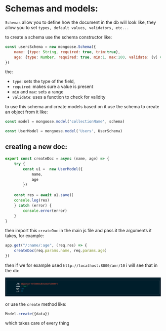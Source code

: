 # Schemas and models:

`Schemas` allow you to define how the document in the db will look like, they allow you to set `types, default values, validators, etc...`

to create a schema use the schema constructor like:

```javascript
const usersSchema = new mongoose.Schema({
    name: {type: String, required: true, trim:true},
    age: {type: Number, required: true, min:1, max:100, validate: (v) => v > 1}
})
```

the:

- `type`: sets the type of the field,
- `required`: makes sure a value is present
- `min` and `max`: sets a range
- `validate`: uses a function to check for validity

to use this schema and create models based on it use the schema to create an object from it like:

```javascript
const model = mongoose.model('collectionName', schema)
```

```javascript
const UserModel = mongoose.model('Users', UserSchema)
```


## creating a new doc:

```javascript
export const createDoc = async (name, age) => {
    try {
        const u1 =  new UserModel({
            name,
            age
        })

    const res = await u1.save()
    console.log(res)
    } catch (error) {
        console.error(error)
    }
}
```

then import this `createDoc` in the main js file and pass it the arguments it takes, for example:

```javascript
app.get("/:name/:age", (req,res) => {
    createDoc(req.params.name, req.params.age)
})
```

then if we for example used `http://localhost:8000/amr/10` i will see that in the db:

![Database](Imgs/CreateDocExample0.png)

or use the `create` method like:

```javascript
Model.create({data})
```

which takes care of every thing
